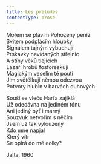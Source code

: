```yaml
---
title: Les préludes
contentType: prose
---
```


<section>

Mořem se plavím Pohozený peníz  
Svitem podplácím hloubky  
Signálem tajným vybuchují  
Prskavky nevídaných střelnic  
A stíny věků tlejících  
Lazaři hrobů fosforeskují  
Magickým veselím té pouti  
Jim světélkují němou odezvou  
Potvory hlubin v barvách duhových

Souší se vleču Harfa zajíklá  
Už odedávna na jediném tónu  
Ani jediný byť i marný  
Souzvuk netvořím s něčím  
Jsem už tak vylouzený  
Kdo mne napjal  
Který vítr  
Se opírá do mé eolky?

Jalta, 1960

</section>
